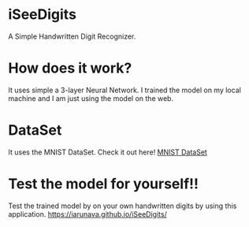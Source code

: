 # iSeeDigits

A Simple Handwritten Digit Recognizer. 

# How does it work?

It uses simple a 3-layer Neural Network. I trained the model on my local machine and I am just using the model on the web.

# DataSet

It uses the MNIST DataSet. Check it out here! [MNIST DataSet](http://yann.lecun.com/exdb/mnist/)

# Test the model for yourself!!

Test the trained model by on your own handwritten digits by using this application. https://iarunava.github.io/iSeeDigits/
